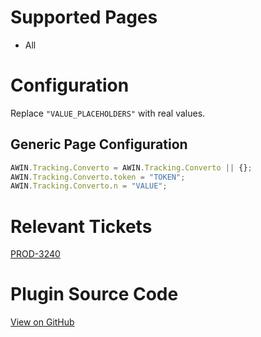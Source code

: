 
# Supported Pages

- All

# Configuration

Replace `"VALUE_PLACEHOLDERS"` with real values.

## Generic Page Configuration

``` javascript
AWIN.Tracking.Converto = AWIN.Tracking.Converto || {};
AWIN.Tracking.Converto.token = "TOKEN";
AWIN.Tracking.Converto.n = "VALUE";
```



# Relevant Tickets

[PROD-3240](https://jira.awin.com/browse/PROD-3240)

# Plugin Source Code

[View on
GitHub](https://github.com/awin/awin-tracking/blob/master/web/thirdparty/ad4matPicture.js)